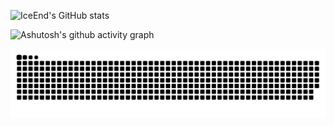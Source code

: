 
![IceEnd's GitHub stats](https://github-immortality.vercel.app/api?username=alexpblack)

![Ashutosh's github activity graph](https://github-readme-activity-graph.vercel.app/graph?username=alexpblack)

![亮色](https://raw.githubusercontent.com/alexpblack/alexpblack/output/github-contribution-grid-snake.svg)

